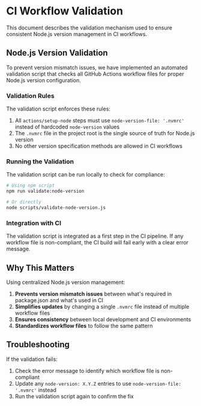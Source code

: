 # CI Workflow Validation

This document describes the validation mechanism used to ensure consistent Node.js version management in CI workflows.

## Node.js Version Validation

To prevent version mismatch issues, we have implemented an automated validation script that checks all GitHub Actions workflow files for proper Node.js version configuration.

### Validation Rules

The validation script enforces these rules:

1. All `actions/setup-node` steps must use `node-version-file: '.nvmrc'` instead of hardcoded `node-version` values
2. The `.nvmrc` file in the project root is the single source of truth for Node.js version
3. No other version specification methods are allowed in CI workflows

### Running the Validation

The validation script can be run locally to check for compliance:

```bash
# Using npm script
npm run validate:node-version

# Or directly
node scripts/validate-node-version.js
```

### Integration with CI

The validation script is integrated as a first step in the CI pipeline. If any workflow file is non-compliant, the CI build will fail early with a clear error message.

## Why This Matters

Using centralized Node.js version management:

1. **Prevents version mismatch issues** between what's required in package.json and what's used in CI
2. **Simplifies updates** by changing a single `.nvmrc` file instead of multiple workflow files
3. **Ensures consistency** between local development and CI environments
4. **Standardizes workflow files** to follow the same pattern

## Troubleshooting

If the validation fails:

1. Check the error message to identify which workflow file is non-compliant
2. Update any `node-version: X.Y.Z` entries to use `node-version-file: '.nvmrc'` instead
3. Run the validation script again to confirm the fix